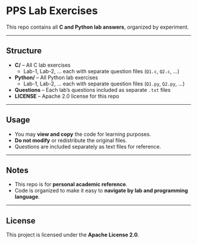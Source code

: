# PPS Lab Exercises

This repo contains all **C and Python lab answers**, organized by experiment.

---

## Structure

- **C/** – All C lab exercises  
  - Lab-1, Lab-2, … each with separate question files (`Q1.c`, `Q2.c`, …)  
- **Python/** – All Python lab exercises  
  - Lab-1, Lab-2, … each with separate question files (`Q1.py`, `Q2.py`, …)  
- **Questions** – Each lab’s questions included as separate `.txt` files  
- **LICENSE** – Apache 2.0 license for this repo  

---

## Usage

- You may **view and copy** the code for learning purposes.  
- **Do not modify** or redistribute the original files.  
- Questions are included separately as text files for reference.

---

## Notes

- This repo is for **personal academic reference**.  
- Code is organized to make it easy to **navigate by lab and programming language**.  

---

## License

This project is licensed under the **Apache License 2.0**.
